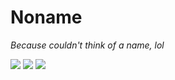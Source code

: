 # Noname

_Because couldn't think of a name, lol_

<div align="left">
    <img src="https://img.shields.io/tokei/lines/github/Matiiss/Noname">
    <a href="https://github.com/psf/black"><img src="https://img.shields.io/badge/code%20style-black-black"><a/>
    <img src="https://img.shields.io/github/repo-size/Matiiss/Noname">
</div>    
